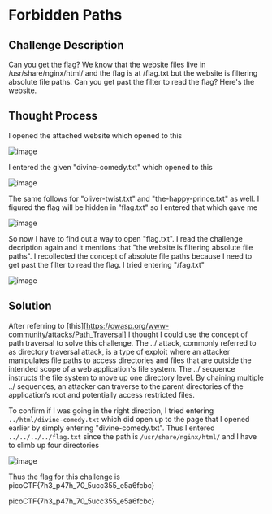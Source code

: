 # Forbidden Paths

## Challenge Description

Can you get the flag?
We know that the website files live in /usr/share/nginx/html/ and the flag is at /flag.txt but the website is filtering absolute file paths. Can you get past the filter to read the flag?
Here's the website.

## Thought Process

I opened the attached website which opened to this

![image](https://github.com/user-attachments/assets/49eca9ab-dd30-43d7-81ed-fc99151464ae)

I entered the given "divine-comedy.txt" which opened to this

![image](https://github.com/user-attachments/assets/71f68030-eeb5-4723-a8d3-35f647fb1b20)

The same follows for "oliver-twist.txt" and "the-happy-prince.txt" as well. I figured the flag will be hidden in "flag.txt" so I entered that which gave me

![image](https://github.com/user-attachments/assets/e7aaba2a-872a-463d-92dd-15e3d690edbc)

So now I have to find out a way to open "flag.txt". I read the challenge decription again and it mentions that "the website is filtering absolute file paths". I recollected the concept of absolute file paths because I need to get past the filter to read the flag.
I tried entering "/fag.txt" 

![image](https://github.com/user-attachments/assets/457beedc-5569-415d-a451-1fee92fb6973)

## Solution

After referring to [this][https://owasp.org/www-community/attacks/Path_Traversal] I thought I could use the concept of path traversal to solve this challenge. The ../ attack, commonly referred to as directory traversal attack, is a type of exploit where an attacker manipulates file paths to access directories and files that are outside the intended scope of a web application's file system. The ../ sequence instructs the file system to move up one directory level. By chaining multiple ../ sequences, an attacker can traverse to the parent directories of the application’s root and potentially access restricted files.

To confirm if I was going in the right direction, I tried entering `../html/divine-comedy.txt` which did open up to the page that I opened earlier by simply entering "divine-comedy.txt". Thus I entered `../../../../flag.txt` since the path is `/usr/share/nginx/html/` and I have to climb up four directories

![image](https://github.com/user-attachments/assets/0d167308-cb11-4a14-b778-3dcf32a49321)

Thus the flag for this challenge is picoCTF{7h3_p47h_70_5ucc355_e5a6fcbc}











picoCTF{7h3_p47h_70_5ucc355_e5a6fcbc}
